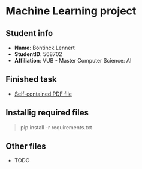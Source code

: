 # Machine Learning project

## Student info
- **Name**: Bontinck Lennert
- **StudentID**: 568702
- **Affiliation**: VUB - Master Computer Science: AI

## Finished task 
- [Self-contained PDF file](TODO)

## Installig required files
> pip install -r requirements.txt

## Other files
- TODO
   